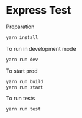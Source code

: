 # Express Test

Preparation
```bash
yarn install
```

To run in development mode
```bash
yarn run dev
```

To start prod

```bash
yarn run build
yarn run start
```

To run tests

```bash
yarn run test
```